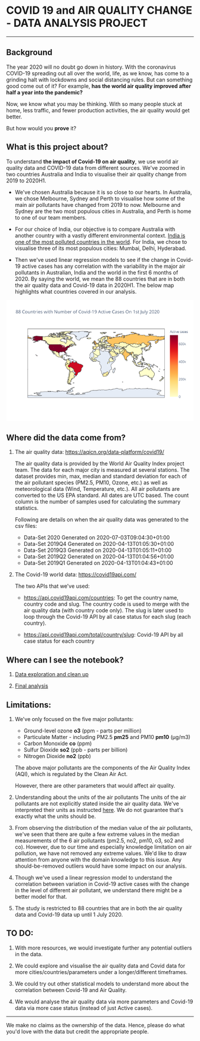 # COVID 19 and AIR QUALITY CHANGE - DATA ANALYSIS PROJECT
---

## Background

The year 2020 will no doubt go down in history. With the coronavirus COVID-19 spreading out all over the world, life, as we know, has come to a grinding halt with lockdowns and social distancing rules. But can something good come out of it? For example, **has the world air quality improved after half a year into the pandemic?**

Now, we know what you may be thinking. With so many people stuck at home, less traffic, and fewer production activities, the air quality would get better.

But how would you **prove** it?

## What is this project about?

To understand **the impact of Covid-19 on air quality**, we use world air quality data and COVID-19 data from different sources.
We've zoomed in two countries Australia and India to visualise their air quality change from 2019 to 2020H1.

* We've chosen Australia because it is so close to our hearts. In Australia, we chose Melbourne, Sydney and Perth to visualise how some of the main air pollutants have changed from 2019 to now. Melbourne and Sydney are the two most populous cities in Australia, and Perth is home to one of our team members.

* For our choice of India, our objective is to compare Australia with another country with a vastly different environmental context. [India is one of the most polluted countries in the world](https://worldpopulationreview.com/country-rankings/most-polluted-countries). For India, we chose to visualise three of its most populous cities: Mumbai, Delhi, Hyderabad.

* Then we've used linear regression models to see if the change in Covid-19 active cases has any correlation with the variability in the major air pollutants in Australian, India and the world in the first 6 months of 2020. By saying the world, we mean the 88 countries that are in both the air quality data and Covid-19 data in 2020H1. The below map highlights what countries covered in our analysis.

![Countries](images/COVID_map.png)

## Where did the data come from?

1. The air quality data: https://aqicn.org/data-platform/covid19/

    The air quality data is provided by the World Air Quality Index project team. The data for each major city is measured at several stations. The dataset provides min, max, median and standard deviation for each of the air pollutant species (PM2.5, PM10, Ozone, etc.) as well as meteorological data (Wind, Temperature, etc.). All air pollutants are converted to the US EPA standard. All dates are UTC based. The count column is the number of samples used for calculating the summary statistics. 
    
    Following are details on when the air quality data was generated to the csv files:
    
    * Data-Set 2020 Generated on 2020-07-03T09:04:30+01:00
    * Data-Set 2019Q4 Generated on 2020-04-13T01:05:30+01:00
    * Data-Set 2019Q3 Generated on 2020-04-13T01:05:11+01:00
    * Data-Set 2019Q2 Generated on 2020-04-13T01:04:56+01:00
    * Data-Set 2019Q1 Generated on 2020-04-13T01:04:43+01:00
    
2. The Covid-19 world data: https://covid19api.com/

    The two APIs that we've used:
    
    * https://api.covid19api.com/countries: To get the country name, country code and slug. The country code is used to merge with the air quality data (with country code only). The slug is later used to loop through the Covid-19 API by all case status for each slug (each country).
    
    * https://api.covid19api.com/total/country/slug: Covid-19 API by all case status for each country
    
## Where can I see the notebook?

1. [Data exploration and clean up](https://github.com/poojaisabelle/Project-One/blob/master/data_exploration_cleanup_MASTER.ipynb)

2. [Final analysis](https://github.com/poojaisabelle/Project-One/blob/master/final_analysis_MASTER.ipynb)
    
## Limitations:

1. We've only focused on the five major pollutants:

    * Ground-level ozone **o3** (ppm - parts per million)
    * Particulate Matter - including PM2.5 **pm25** and PM10 **pm10** (μg/m3)
    * Carbon Monoxide **co** (ppm)
    * Sulfur Dioxide **so2** (ppb - parts per billion)
    * Nitrogen Dioxide **no2** (ppb)
   
   The above major pollutants are the components of the Air Quality Index (AQI), which is regulated by the Clean Air Act.
   
   However, there are other parameters that would affect air quality.

2. Understanding about the units of the air pollutants
The units of the air pollutants are not explicitly stated inside the air quality data. We've interpreted their units as instructed [here](https://www.airnow.gov/sites/default/files/2020-05/aqi-technical-assistance-document-sept2018.pdf). We do not guarantee that's exactly what the units should be.

3. From observing the distribution of the median value of the air pollutants, we've seen that there are quite a few extreme values in the median measurements of the 6 air pollutants (pm2.5, no2, pm10, o3, so2 and co). However, due to our time and especially knowledge limitation on air pollution, we have not removed any extreme values. We'd like to draw attention from anyone with the domain knowledge to this issue. Any should-be-removed outliers would have some impact on our analysis.

4. Though we've used a linear regression model to understand the correlation between variation in Covid-19 active cases with the change in the level of different air pollutant, we understand there might be a better model for that.

5. The study is restricted to 88 countries that are in both the air quality data and Covid-19 data up until 1 July 2020.

## TO DO:

1. With more resources, we would investigate further any potential outliers in the data.

2. We could explore and visualise the air quality data and Covid data for more cities/countries/parameters under a longer/different timeframes.

3. We could try out other statistical models to understand more about the correlation between Covid-19 and Air Quality.

4. We would analyse the air quality data via more parameters and Covid-19 data via more case status (instead of just Active cases). 

---
We make no claims as the ownership of the data. Hence, please do what you'd love with the data but credit the appropriate people.
